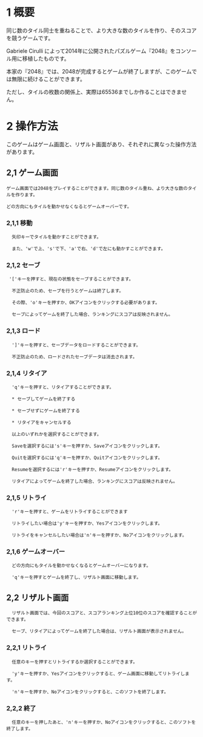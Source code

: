 # 1 概要
  同じ数のタイル同士を重ねることで、より大きな数のタイルを作り、そのスコアを競うゲームです。

  Gabriele Cirulli によって2014年に公開されたパズルゲーム『2048』をコンソール用に移植したものです。

  本家の『2048』では、2048が完成するとゲームが終了しますが、このゲームでは無限に続けることができます。

  ただし、タイルの枚数の関係上、実際は65536までしか作ることはできません。


# 2 操作方法
  このゲームはゲーム画面と、リザルト画面があり、それぞれに異なった操作方法があります。


##   2,1 ゲーム画面
    ゲーム画面では2048をプレイすることができます。同じ数のタイル重ね、より大きな数のタイルを作ります。

    どの方向にもタイルを動かせなくなるとゲームオーバーです。


###     2,1,1 移動
      矢印キーでタイルを動かすことができます。

      また、'w'で上、's'で下、'a'で右、'd'で左にも動かすことができます。


###     2,1,2 セーブ
     '['キーを押すと、現在の状態をセーブすることができます。

      不正防止のため、セーブを行うとゲームは終了します。

      その際、'o'キーを押すか、OKアイコンをクリックする必要があります。

      セーブによってゲームを終了した場合、ランキングにスコアは反映されません。


###     2,1,3 ロード
      ']'キーを押すと、セーブデータをロードすることができます。

      不正防止のため、ロードされたセーブデータは消去されます。


###     2,1,4 リタイア
      'q'キーを押すと、リタイアすることができます。

      * セーブしてゲームを終了する

      * セーブせずにゲームを終了する

      * リタイアをキャンセルする

      以上のいずれかを選択することができます。

      Saveを選択するには's'キーを押すか、Saveアイコンをクリックします。

      Quitを選択するには'q'キーを押すか、Quitアイコンをクリックします。

      Resumeを選択するには'r'キーを押すか、Resumeアイコンをクリックします。

      リタイアによってゲームを終了した場合、ランキングにスコアは反映されません。


###     2,1,5 リトライ
      'r'キーを押すと、ゲームをリトライすることができます

      リトライしたい場合は'y'キーを押すか、Yesアイコンをクリックします。

      リトライをキャンセルしたい場合は'n'キーを押すか、Noアイコンをクリックします。


###     2,1,6 ゲームオーバー
      どの方向にもタイルを動かせなくなるとゲームオーバーになります。

      'q'キーを押すとゲームを終了し、リザルト画面に移動します。


##   2,2 リザルト画面
      リザルト画面では、今回のスコアと、スコアランキング上位10位のスコアを確認することができます。

      セーブ、リタイアによってゲームを終了した場合は、リザルト画面が表示されません。


###     2,2,1 リトライ
      任意のキーを押すとリトライするか選択することができます。

      'y'キーを押すか、Yesアイコンをクリックすると、ゲーム画面に移動してリトライします。

      'n'キーを押すか、Noアイコンをクリックすると、このソフトを終了します。

###     2,2,2 終了
      任意のキーを押したあと、'n'キーを押すか、Noアイコンをクリックすると、このソフトを終了します。
